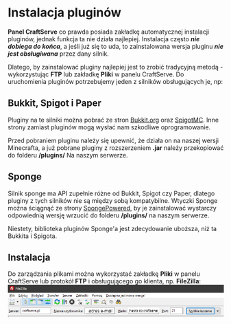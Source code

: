 Instalacja pluginów
==============================
**Panel CraftServe** co prawda posiada zakładkę automatycznej instalacji pluginów, jednak funkcja ta nie działa najlepiej. Instalacja często ***nie dobiega do końca***, a jeśli już się to uda, to zainstalowana wersja pluginu ***nie jest obsługiwana*** przez dany silnik.

Dlatego, by zainstalować pluginy najlepiej jest to zrobić tradycyjną metodą - wykorzystując **FTP** lub zakładkę **Pliki** w panelu CraftServe. Do uruchomienia pluginów potrzebujemy jeden z silników obsługujących je, np:

Bukkit, Spigot i Paper
------------------------
Pluginy na te silniki można pobrać ze stron [Bukkit.org](https://dev.bukkit.org/bukkit-plugins) oraz [SpigotMC](https://www.spigotmc.org/resources/categories/spigot.4/). Inne strony zamiast pluginów mogą wysłać nam szkodliwe oprogramowanie.

Przed pobraniem pluginu należy się upewnić, że działa on na naszej wersji Minecrafta, a już pobrane pluginy z rozszerzeniem **.jar** należy przekopiować do folderu **/plugins/** Na naszym serwerze.

Sponge
--------------------
Silnik sponge ma API zupełnie różne od Bukkit, Spigot czy Paper, dlatego pluginy z tych silników nie są między sobą kompatybilne. Wtyczki Sponge można ściągnąć ze strony [SpongePowered](https://ore.spongepowered.org/), by je zainstalować wystarczy odpowiednią wersję wrzucić do folderu **/plugins/** na naszym serwerze.

Niestety, biblioteka pluginów Sponge'a jest zdecydowanie uboższa, niż ta Bukkita i Spigota.

Instalacja
----------
Do zarządzania plikami można wykorzystać zakładkę **Pliki** w panelu CraftServe lub protokół **FTP** i obsługującego go klienta, np. **FileZilla**:
![FileZilla](img/filezilla.png)
